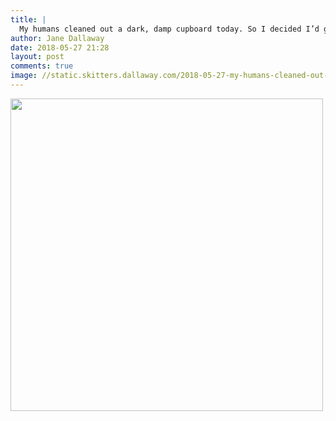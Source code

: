 ```yaml
---
title: |
  My humans cleaned out a dark, damp cupboard today. So I decided I’d go and investigate as well.
author: Jane Dallaway
date: 2018-05-27 21:28
layout: post
comments: true
image: //static.skitters.dallaway.com/2018-05-27-my-humans-cleaned-out-a-dark--damp-cupboard-today--so-i-decided-i-d-go-and-investigate-as-well-thumb-1-IMG-2420.JPG
---
```


<div>
        <a href="//static.skitters.dallaway.com/2018-05-27-my-humans-cleaned-out-a-dark--damp-cupboard-today--so-i-decided-i-d-go-and-investigate-as-well-fullsize-1-IMG-2420.JPG">
          <img src="//static.skitters.dallaway.com/2018-05-27-my-humans-cleaned-out-a-dark--damp-cupboard-today--so-i-decided-i-d-go-and-investigate-as-well-thumb-1-IMG-2420.JPG" width="500" height="500"/>
        </a>
      </div>


  
      